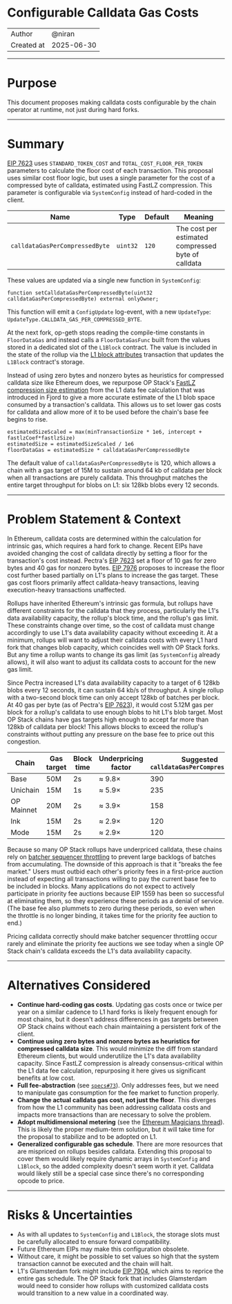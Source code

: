 # Configurable Calldata Gas Costs

|                    |                                                    |
| ------------------ | -------------------------------------------------- |
| Author             | @niran                                             |
| Created at         | 2025-06-30                                         |


---

# Purpose
 
This document proposes making calldata costs configurable by the chain operator at runtime, not just during hard forks.

---

# Summary

[EIP 7623](https://eips.ethereum.org/EIPS/eip-7623) uses `STANDARD_TOKEN_COST` and `TOTAL_COST_FLOOR_PER_TOKEN` parameters to calculate the floor cost of each transaction. This proposal uses similar cost floor logic, but uses a single parameter for the cost of a compressed byte of calldata, estimated using FastLZ compression. This parameter is configurable via `SystemConfig` instead of hard-coded in the client.

| Name | Type | Default | Meaning |
|------|------|---------|---------|
| `calldataGasPerCompressedByte` | `uint32` | `120` | The cost per estimated compressed byte of calldata |

These values are updated via a single new function in `SystemConfig`:

```solidity
function setCalldataGasPerCompressedByte(uint32 calldataGasPerCompressedByte) external onlyOwner;
```

This function will emit a `ConfigUpdate` log-event, with a new `UpdateType`: `UpdateType.CALLDATA_GAS_PER_COMPRESSED_BYTE`.

At the next fork, op-geth stops reading the compile-time constants in `FloorDataGas` and instead calls a `FloorDataGasFunc` built from the values stored in a dedicated slot of the `L1Block` contract. The value is included in the state of the rollup via the [L1 block attributes](https://github.com/ethereum-optimism/specs/blob/main/specs/protocol/isthmus/l1-attributes.md) transaction that updates the `L1Block` contract's storage.

Instead of using zero bytes and nonzero bytes as heuristics for compressed calldata size like Ethereum does, we repurpose OP Stack's [FastLZ compression size estimation](https://specs.optimism.io/protocol/fjord/exec-engine.html#fees) from the L1 data fee calculation that was introduced in Fjord to give a more accurate estimate of the L1 blob space consumed by a transaction's calldata. This allows us to set lower gas costs for calldata and allow more of it to be used before the chain's base fee begins to rise.

```
estimatedSizeScaled = max(minTransactionSize * 1e6, intercept + fastlzCoef*fastlzSize)
estimatedSize = estimatedSizeScaled / 1e6
floorDataGas = estimatedSize * calldataGasPerCompressedByte
```

The default value of `calldataGasPerCompressedByte` is 120, which allows a chain with a gas target of 15M to sustain around 64 kb of calldata per block when all transactions are purely calldata. This throughput matches the entire target throughput for blobs on L1: six 128kb blobs every 12 seconds.

---

# Problem Statement & Context

In Ethereum, calldata costs are determined within the calculation for intrinsic gas, which requires a hard fork to change. Recent EIPs have avoided changing the cost of calldata directly by setting a floor for the transaction's cost instead. Pectra's [EIP 7623](https://eips.ethereum.org/EIPS/eip-7623) set a floor of 10 gas for zero bytes and 40 gas for nonzero bytes. [EIP 7976](https://eips.ethereum.org/EIPS/eip-7976) proposes to increase the floor cost further based partially on L1's plans to increase the gas target. These gas cost floors primarily affect calldata-heavy transactions, leaving execution-heavy transactions unaffected.

Rollups have inherited Ethereum's intrinsic gas formula, but rollups have different constraints for the calldata that they process, particularly the L1's data availability capacity, the rollup's block time, and the rollup's gas limit. These constraints change over time, so the cost of calldata must change accordingly to use L1's data availability capacity without exceeding it. At a minimum, rollups will want to adjust their calldata costs with every L1 hard fork that changes blob capacity, which coincides well with OP Stack forks. But any time a rollup wants to change its gas limit (as `SystemConfig` already allows), it will also want to adjust its calldata costs to account for the new gas limit.

Since Pectra increased L1's data availability capacity to a target of 6 128kb blobs every 12 seconds, it can sustain 64 kb/s of throughput. A single rollup with a two-second block time can only accept 128kb of batches per block. At 40 gas per byte (as of Pectra's [EIP 7623](https://eips.ethereum.org/EIPS/eip-7623)), it would cost 5.12M gas per block for a rollup's calldata to use enough blobs to hit L1's blob target. Most OP Stack chains have gas targets high enough to accept far more than 128kb of calldata per block! This allows blocks to exceed the rollup's constraints without putting any pressure on the base fee to price out this congestion.

| Chain | Gas target | Block time | Underpricing factor | Suggested `calldataGasPerCompressedByte` |
|-------|------------|------------|---------------------|--------------------------------------|
| Base | 50M | 2s | ≈ 9.8× | 390 |
| Unichain | 15M | 1s | ≈ 5.9× | 235 |
| OP Mainnet | 20M | 2s | ≈ 3.9× | 158 |
| Ink  | 15M | 2s | ≈ 2.9× | 120 |
| Mode | 15M | 2s | ≈ 2.9× | 120 |

Because so many OP Stack rollups have underpriced calldata, these chains rely on [batcher sequencer throttling](https://docs.optimism.io/operators/chain-operators/configuration/batcher#batcher-sequencer-throttling) to prevent large backlogs of batches from accumulating. The downside of this approach is that it "breaks the fee market." Users must outbid each other's priority fees in a first-price auction instead of expecting all transactions willing to pay the current base fee to be included in blocks. Many applications do not expect to actively participate in priority fee auctions because EIP 1559 has been so successful at eliminating them, so they experience these periods as a denial of service. (The base fee also plummets to zero during these periods, so even when the throttle is no longer binding, it takes time for the priority fee auction to end.)

Pricing calldata correctly should make batcher sequencer throttling occur rarely and eliminate the priority fee auctions we see today when a single OP Stack chain's calldata exceeds the L1's data availability capacity.

---

# Alternatives Considered

* **Continue hard-coding gas costs**. Updating gas costs once or twice per year on a similar cadence to L1 hard forks is likely frequent enough for most chains, but it doesn't address differences in gas targets between OP Stack chains without each chain maintaining a persistent fork of the client.
* **Continue using zero bytes and nonzero bytes as heuristics for compressed calldata size**. This would minimize the diff from standard Ethereum clients, but would underutilize the L1's data availability capacity. Since FastLZ compression is already consensus-critical within the L1 data fee calculation, repurposing it here gives us significant benefits at low cost.
* **Full fee-abstraction** (see [`specs#73`](https://github.com/ethereum-optimism/specs/issues/73)). Only addresses fees, but we need to manipulate gas consumption for the fee market to function properly.
* **Change the actual calldata gas cost, not just the floor**. This diverges from how the L1 community has been addressing calldata costs and impacts more transactions than are necessary to solve the problem.
* **Adopt multidimensional metering** (see the [Ethereum Magicians thread](https://ethresear.ch/t/a-practical-proposal-for-multidimensional-gas-metering/22668)). This is likely the proper medium-term solution, but it will take time for the proposal to stabilize and to be adopted on L1.
* **Generalized configurable gas schedule**. There are more resources that are mispriced on rollups besides calldata. Extending this proposal to cover them would likely require dynamic arrays in `SystemConfig` and `L1Block`, so the added complexity doesn't seem worth it yet. Calldata would likely still be a special case since there's no corresponding opcode to price.

---

# Risks & Uncertainties

* As with all updates to `SystemConfig` and `L1Block`, the storage slots must be carefully allocated to ensure forward compatibility.
* Future Ethereum EIPs may make this configuration obsolete.
* Without care, it might be possible to set values so high that the system transaction cannot be executed and the chain will halt.
* L1's Glamsterdam fork might include [EIP 7904](https://eips.ethereum.org/EIPS/eip-7904), which aims to reprice the entire gas schedule. The OP Stack fork that includes Glamsterdam would need to consider how rollups with customized calldata costs would transition to a new value in a coordinated way.
